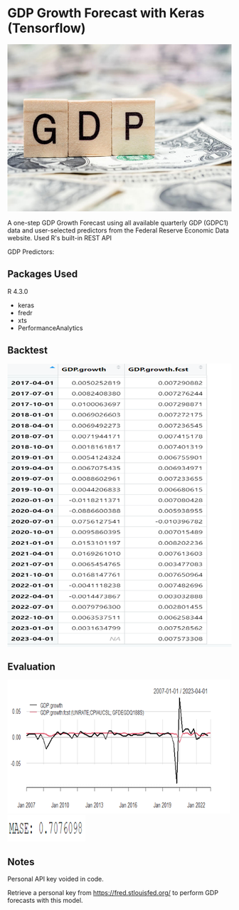 # GDP Growth Forecast with Keras (Tensorflow)

<img src="Screenshots/gdp.jpg" width="650" height="375" />

A one-step GDP Growth Forecast using all available quarterly GDP (GDPC1) data and user-selected predictors from the Federal Reserve Economic Data website. Used R's built-in 
REST API 

GDP Predictors:



## Packages Used 
R 4.3.0
- keras
- fredr
- xts
- PerformanceAnalytics


## Backtest
<img src="Screenshots/Screenshot 2023-06-25 182005.png" width="550" height="635" />

## Evaluation 
<img src="Screenshots/Forecast.png" width="500" height="300" />
<img src="Screenshots/mase.png" width="175" height="60" />

## Notes
Personal API key voided in code. 

Retrieve a personal key from https://fred.stlouisfed.org/ to perform GDP forecasts with this model.
  
